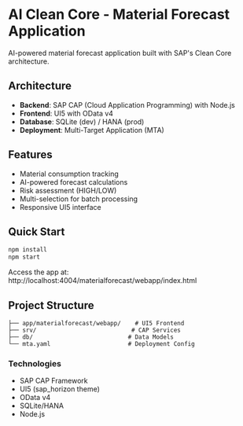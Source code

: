 # AI Clean Core - Material Forecast Application

AI-powered material forecast application built with SAP's Clean Core architecture.

## Architecture
- **Backend**: SAP CAP (Cloud Application Programming) with Node.js
- **Frontend**: UI5 with OData v4
- **Database**: SQLite (dev) / HANA (prod)
- **Deployment**: Multi-Target Application (MTA)

## Features
- Material consumption tracking
- AI-powered forecast calculations
- Risk assessment (HIGH/LOW)
- Multi-selection for batch processing
- Responsive UI5 interface

## Quick Start
```bash
npm install
npm start
```

Access the app at: http://localhost:4004/materialforecast/webapp/index.html

## Project Structure
```
├── app/materialforecast/webapp/    # UI5 Frontend
├── srv/                           # CAP Services
├── db/                           # Data Models
└── mta.yaml                      # Deployment Config
```

### Technologies
- SAP CAP Framework
- UI5 (sap_horizon theme)
- OData v4
- SQLite/HANA
- Node.js
